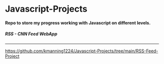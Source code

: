 # Javascript-Projects

#### Repo to store my progress working with Javascript on different levels.


##### RSS - CNN Feed WebApp 
----------------------------------------------
https://github.com/kmanning1224/Javascript-Projects/tree/main/RSS-Feed-Project

